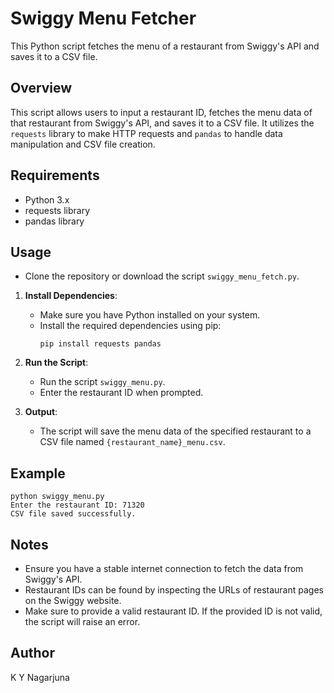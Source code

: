 # Swiggy Menu Fetcher

This Python script fetches the menu of a restaurant from Swiggy's API and saves it to a CSV file.

## Overview

This script allows users to input a restaurant ID, fetches the menu data of that restaurant from Swiggy's API, and saves it to a CSV file. It utilizes the `requests` library to make HTTP requests and `pandas` to handle data manipulation and CSV file creation.

## Requirements

- Python 3.x
- requests library
- pandas library

## Usage

- Clone the repository or download the script `swiggy_menu_fetch.py`.


1. **Install Dependencies**:
   - Make sure you have Python installed on your system.
   - Install the required dependencies using pip:
     ```
     pip install requests pandas
     ```

2. **Run the Script**:
   - Run the script `swiggy_menu.py`.
   - Enter the restaurant ID when prompted.

3. **Output**:
   - The script will save the menu data of the specified restaurant to a CSV file named `{restaurant_name}_menu.csv`.


## Example

```
python swiggy_menu.py
Enter the restaurant ID: 71320
CSV file saved successfully.
```
## Notes

- Ensure you have a stable internet connection to fetch the data from Swiggy's API.
- Restaurant IDs can be found by inspecting the URLs of restaurant pages on the Swiggy website.
- Make sure to provide a valid restaurant ID. If the provided ID is not valid, the script will raise an error.


## Author

K Y Nagarjuna
